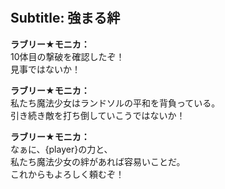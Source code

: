 # 

  
## Subtitle: 強まる絆
  
**ラブリー★モニカ：**  
10体目の撃破を確認したぞ！  
見事ではないか！  
  
**ラブリー★モニカ：**  
私たち魔法少女はランドソルの平和を背負っている。  
引き続き敵を打ち倒していこうではないか！  
  
**ラブリー★モニカ：**  
なぁに、{player}の力と、  
私たち魔法少女の絆があれば容易いことだ。  
これからもよろしく頼むぞ！  
